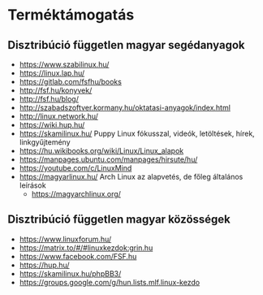 # Terméktámogatás

## Disztribúció független magyar segédanyagok

* https://www.szabilinux.hu/
* https://linux.lap.hu/
* https://gitlab.com/fsfhu/books
* http://fsf.hu/konyvek/
* http://fsf.hu/blog/
* http://szabadszoftver.kormany.hu/oktatasi-anyagok/index.html
* http://linux.network.hu/
* https://wiki.hup.hu/
* https://skamilinux.hu/ Puppy Linux fókusszal, videók, letöltések, hírek, linkgyűjtemény
* https://hu.wikibooks.org/wiki/Linux/Linux_alapok
* https://manpages.ubuntu.com/manpages/hirsute/hu/
* https://youtube.com/c/LinuxMind
* https://magyarlinux.hu/ Arch Linux az alapvetés, de főleg általános leírások
  * https://magyarchlinux.org/

## Disztribúció független magyar közösségek

* https://www.linuxforum.hu/
* https://matrix.to/#/#linuxkezdok:grin.hu
* https://www.facebook.com/FSF.hu
* https://hup.hu/
* https://skamilinux.hu/phpBB3/
* https://groups.google.com/g/hun.lists.mlf.linux-kezdo
